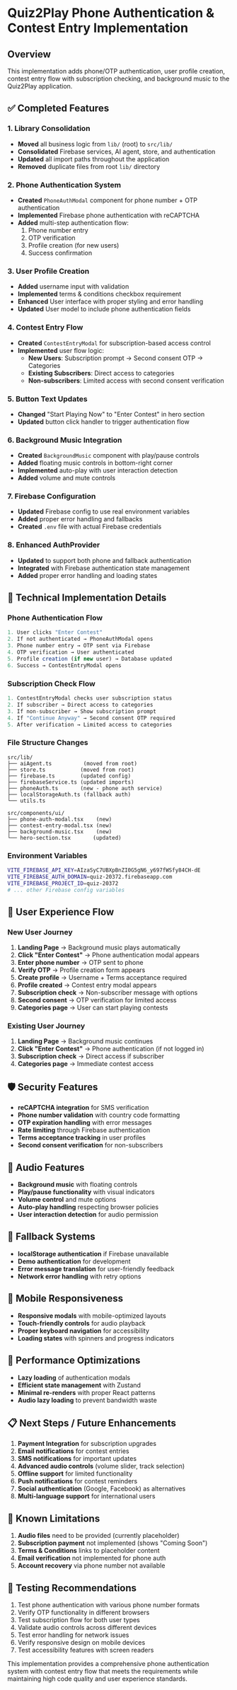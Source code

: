 # Quiz2Play Phone Authentication & Contest Entry Implementation

## Overview

This implementation adds phone/OTP authentication, user profile creation, contest entry flow with subscription checking, and background music to the Quiz2Play application.

## ✅ Completed Features

### 1. **Library Consolidation**

- **Moved** all business logic from `lib/` (root) to `src/lib/`
- **Consolidated** Firebase services, AI agent, store, and authentication
- **Updated** all import paths throughout the application
- **Removed** duplicate files from root `lib/` directory

### 2. **Phone Authentication System**

- **Created** `PhoneAuthModal` component for phone number + OTP authentication
- **Implemented** Firebase phone authentication with reCAPTCHA
- **Added** multi-step authentication flow:
  1. Phone number entry
  2. OTP verification
  3. Profile creation (for new users)
  4. Success confirmation

### 3. **User Profile Creation**

- **Added** username input with validation
- **Implemented** terms & conditions checkbox requirement
- **Enhanced** User interface with proper styling and error handling
- **Updated** User model to include phone authentication fields

### 4. **Contest Entry Flow**

- **Created** `ContestEntryModal` for subscription-based access control
- **Implemented** user flow logic:
  - **New Users**: Subscription prompt → Second consent OTP → Categories
  - **Existing Subscribers**: Direct access to categories
  - **Non-subscribers**: Limited access with second consent verification

### 5. **Button Text Updates**

- **Changed** "Start Playing Now" to "Enter Contest" in hero section
- **Updated** button click handler to trigger authentication flow

### 6. **Background Music Integration**

- **Created** `BackgroundMusic` component with play/pause controls
- **Added** floating music controls in bottom-right corner
- **Implemented** auto-play with user interaction detection
- **Added** volume and mute controls

### 7. **Firebase Configuration**

- **Updated** Firebase config to use real environment variables
- **Added** proper error handling and fallbacks
- **Created** `.env` file with actual Firebase credentials

### 8. **Enhanced AuthProvider**

- **Updated** to support both phone and fallback authentication
- **Integrated** with Firebase authentication state management
- **Added** proper error handling and loading states

## 🔧 Technical Implementation Details

### Phone Authentication Flow

```typescript
1. User clicks "Enter Contest"
2. If not authenticated → PhoneAuthModal opens
3. Phone number entry → OTP sent via Firebase
4. OTP verification → User authenticated
5. Profile creation (if new user) → Database updated
6. Success → ContestEntryModal opens
```

### Subscription Check Flow

```typescript
1. ContestEntryModal checks user subscription status
2. If subscriber → Direct access to categories
3. If non-subscriber → Show subscription prompt
4. If "Continue Anyway" → Second consent OTP required
5. After verification → Limited access to categories
```

### File Structure Changes

```
src/lib/
├── aiAgent.ts          (moved from root)
├── store.ts           (moved from root)
├── firebase.ts        (updated config)
├── firebaseService.ts (updated imports)
├── phoneAuth.ts       (new - phone auth service)
├── localStorageAuth.ts (fallback auth)
└── utils.ts

src/components/ui/
├── phone-auth-modal.tsx    (new)
├── contest-entry-modal.tsx (new)
├── background-music.tsx    (new)
└── hero-section.tsx       (updated)
```

### Environment Variables

```bash
VITE_FIREBASE_API_KEY=AIzaSyC7UBXpBnZI0G5gN6_y697fWSfy84CH-dE
VITE_FIREBASE_AUTH_DOMAIN=quiz-20372.firebaseapp.com
VITE_FIREBASE_PROJECT_ID=quiz-20372
# ... other Firebase config variables
```

## 🎯 User Experience Flow

### New User Journey

1. **Landing Page** → Background music plays automatically
2. **Click "Enter Contest"** → Phone authentication modal appears
3. **Enter phone number** → OTP sent to phone
4. **Verify OTP** → Profile creation form appears
5. **Create profile** → Username + Terms acceptance required
6. **Profile created** → Contest entry modal appears
7. **Subscription check** → Non-subscriber message with options
8. **Second consent** → OTP verification for limited access
9. **Categories page** → User can start playing contests

### Existing User Journey

1. **Landing Page** → Background music continues
2. **Click "Enter Contest"** → Phone authentication (if not logged in)
3. **Subscription check** → Direct access if subscriber
4. **Categories page** → Immediate contest access

## 🛡️ Security Features

- **reCAPTCHA integration** for SMS verification
- **Phone number validation** with country code formatting
- **OTP expiration handling** with error messages
- **Rate limiting** through Firebase authentication
- **Terms acceptance tracking** in user profiles
- **Second consent verification** for non-subscribers

## 🎵 Audio Features

- **Background music** with floating controls
- **Play/pause functionality** with visual indicators
- **Volume control** and mute options
- **Auto-play handling** respecting browser policies
- **User interaction detection** for audio permission

## 🔄 Fallback Systems

- **localStorage authentication** if Firebase unavailable
- **Demo authentication** for development
- **Error message translation** for user-friendly feedback
- **Network error handling** with retry options

## 📱 Mobile Responsiveness

- **Responsive modals** with mobile-optimized layouts
- **Touch-friendly controls** for audio playback
- **Proper keyboard navigation** for accessibility
- **Loading states** with spinners and progress indicators

## 🚀 Performance Optimizations

- **Lazy loading** of authentication modals
- **Efficient state management** with Zustand
- **Minimal re-renders** with proper React patterns
- **Audio lazy loading** to prevent bandwidth waste

## 📋 Next Steps / Future Enhancements

1. **Payment Integration** for subscription upgrades
2. **Email notifications** for contest entries
3. **SMS notifications** for important updates
4. **Advanced audio controls** (volume slider, track selection)
5. **Offline support** for limited functionality
6. **Push notifications** for contest reminders
7. **Social authentication** (Google, Facebook) as alternatives
8. **Multi-language support** for international users

## 🐛 Known Limitations

1. **Audio files** need to be provided (currently placeholder)
2. **Subscription payment** not implemented (shows "Coming Soon")
3. **Terms & Conditions** links to placeholder content
4. **Email verification** not implemented for phone auth
5. **Account recovery** via phone number not available

## 🧪 Testing Recommendations

1. Test phone authentication with various phone number formats
2. Verify OTP functionality in different browsers
3. Test subscription flow for both user types
4. Validate audio controls across different devices
5. Test error handling for network issues
6. Verify responsive design on mobile devices
7. Test accessibility features with screen readers

This implementation provides a comprehensive phone authentication system with contest entry flow that meets the requirements while maintaining high code quality and user experience standards.
